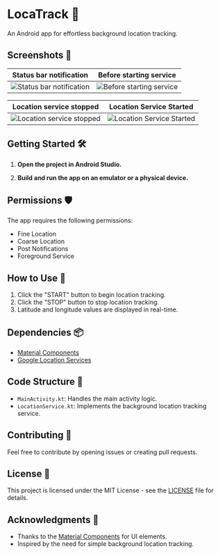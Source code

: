 # LocaTrack 📍

An Android app for effortless background location tracking.

## Screenshots 📱

| Status bar notification | Before starting service |
|--------------------------|-------------------------|
| ![Status bar notification](https://github.com/NarendranathReddyMaddikeri2007/Background-Location-Tracker/assets/93245481/483ce865-2c4b-4f91-9336-dc219189c689) | ![Before starting service](https://github.com/NarendranathReddyMaddikeri2007/Background-Location-Tracker/assets/93245481/c996c1f1-3a61-4306-89ab-0dcfbd0160c5) |

| Location service stopped | Location Service Started |
|--------------------------|-------------------------|
| ![Location service stopped](https://github.com/NarendranathReddyMaddikeri2007/Background-Location-Tracker/assets/93245481/45dc5ad2-c45b-4119-a99f-6165f8d59bcb) | ![Location Service Started](https://github.com/NarendranathReddyMaddikeri2007/Background-Location-Tracker/assets/93245481/5a9c7849-cf57-4850-b07a-a851044d3541) |


## Getting Started 🛠️

1. **Open the project in Android Studio.**

2. **Build and run the app on an emulator or a physical device.**

## Permissions 🛡️

The app requires the following permissions:

- Fine Location
- Coarse Location
- Post Notifications
- Foreground Service

## How to Use 📝

1. Click the "START" button to begin location tracking.
2. Click the "STOP" button to stop location tracking.
3. Latitude and longitude values are displayed in real-time.

## Dependencies 📦

- [Material Components](https://github.com/material-components/material-components-android)
- [Google Location Services](https://developers.google.com/android/guides/setup)

## Code Structure 🧱

- `MainActivity.kt`: Handles the main activity logic.
- `LocationService.kt`: Implements the background location tracking service.

## Contributing 🤝

Feel free to contribute by opening issues or creating pull requests.

## License 📄

This project is licensed under the MIT License - see the [LICENSE](LICENSE) file for details.

## Acknowledgments 🙏

- Thanks to the [Material Components](https://material.io/components) for UI elements.
- Inspired by the need for simple background location tracking.

